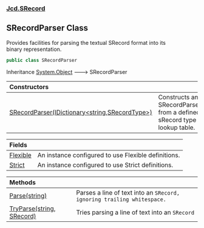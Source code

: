 ### [Jcd.SRecord](Jcd.SRecord.md 'Jcd.SRecord')

## SRecordParser Class

Provides facilities for parsing the textual SRecord format into its  
binary representation.

```csharp
public class SRecordParser
```

Inheritance [System.Object](https://docs.microsoft.com/en-us/dotnet/api/System.Object 'System.Object') &#129106; SRecordParser

| Constructors | |
| :--- | :--- |
| [SRecordParser(IDictionary&lt;string,SRecordType&gt;)](Jcd.SRecord.SRecordParser.SRecordParser(System.Collections.Generic.IDictionary_string,Jcd.SRecord.SRecordType_).md 'Jcd.SRecord.SRecordParser.SRecordParser(System.Collections.Generic.IDictionary<string,Jcd.SRecord.SRecordType>)') | Constructs an SRecordParser from a defined sRecord type lookup table. |

| Fields | |
| :--- | :--- |
| [Flexible](Jcd.SRecord.SRecordParser.Flexible.md 'Jcd.SRecord.SRecordParser.Flexible') | An instance configured to use Flexible definitions. |
| [Strict](Jcd.SRecord.SRecordParser.Strict.md 'Jcd.SRecord.SRecordParser.Strict') | An instance configured to use Strict definitions. |

| Methods | |
| :--- | :--- |
| [Parse(string)](Jcd.SRecord.SRecordParser.Parse(string).md 'Jcd.SRecord.SRecordParser.Parse(string)') | Parses a line of text into an `SRecord, ignoring trailing whitespace.` |
| [TryParse(string, SRecord)](Jcd.SRecord.SRecordParser.TryParse(string,Jcd.SRecord.SRecord).md 'Jcd.SRecord.SRecordParser.TryParse(string, Jcd.SRecord.SRecord)') | Tries parsing a line of text into an `SRecord` |
